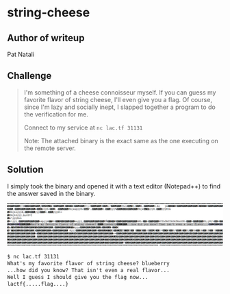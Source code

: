 # string-cheese

## Author of writeup

Pat Natali

## Challenge

> I'm something  of a cheese connoisseur myself. If you can guess my favorite flavor of  string cheese, I'll even give you a flag. Of course, since I'm lazy and  socially inept, I slapped together a program to do the verification for  me.
>
> Connect to my service at `nc lac.tf 31131`
>
> Note: The attached binary is the exact same as the one executing on the remote server.

## Solution

I simply took the binary and opened it with a text editor (Notepad++) to find the answer saved in the binary.

![plaintext](../images/rev/cheese.png)

```
$ nc lac.tf 31131
What's my favorite flavor of string cheese? blueberry
...how did you know? That isn't even a real flavor...
Well I guess I should give you the flag now...
lactf{.....flag....}
```
